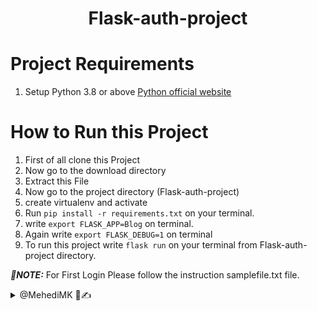 <h1 align='center'>Flask-auth-project</h1>


# Project Requirements
1. Setup Python 3.8 or above <a href="https://www.python.org/">Python official website</a>

# How to Run this Project

1. First of all clone this Project
2. Now go to the download directory
3. Extract this File
4. Now go to the project directory (Flask-auth-project)
5. create virtualenv and activate
6. Run `pip install -r requirements.txt` on your terminal.
7. write `export FLASK_APP=Blog` on terminal. 
8. Again write `export FLASK_DEBUG=1` on terminal
9. To run this project write `flask run` on your terminal from Flask-auth-project directory.

**_📝NOTE:_** For First Login Please follow the instruction samplefile.txt file.

<details> 
  <summary>@MehediMK 👋✍</summary> 
  <p>Thank you!</p>
</details>

